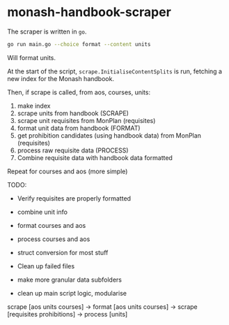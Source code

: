 


# monash-handbook-scraper

The scraper is written in `go`. 

```bash
go run main.go --choice format --content units
```
Will format units.


At the start of the script, `scrape.InitialiseContentSplits` is run, fetching a new index for the Monash handbook.

Then, if scrape is called, from aos, courses, units:



1. make index 
2. scrape units from handbook (SCRAPE)
3. scrape unit requisites from MonPlan (requisites)
4. format unit data from handbook (FORMAT)
5. get prohibition candidates (using handbook data) from MonPlan (requisites)
6. process raw requisite data (PROCESS)
7. Combine requisite data with handbook data formatted

Repeat for courses and aos (more simple)


TODO:


- Verify requisites are properly formatted
- combine unit info
- format courses and aos
- process courses and aos


- struct conversion for most stuff
- Clean up failed files
- make more granular data subfolders
- clean up main script logic, modularise



scrape [aos units courses] -> format [aos units courses] -> scrape [requisites prohibitions] -> process [units]